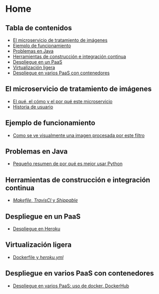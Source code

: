 # Home

## Tabla de contenidos
<!--ts-->
   * [El microservicio de tratamiento de imágenes](#El-microservicio-de-tratamiento-de-imagenes)
   * [Ejemplo de funcionamiento](#Ejemplo-de-funcionamiento)
   * [Problemas en Java](#Problemas-en-Java)
   * [Herramientas de construcción e integración continua](#Herramientas-de-construccion-e-integracion-continua)
   * [Despliegue en un PaaS](#Despliegue-en-un-PaaS)
   * [Virtualización ligera](#Virtualizacion-ligera)
   * [Despliegue en varios PaaS con contenedores](#Despliegue-en-varios-PaaS-con-contenedores)
<!--te-->

## El microservicio de tratamiento de imágenes

- [El qué, el cómo y el por qué este microservicio](https://nazaretrogue.github.io/Microservicio-multimedia/Utilidad)
- [Historia de usuario](https://nazaretrogue.github.io/Microservicio-multimedia/Historia_usuario.pdf)

## Ejemplo de funcionamiento

- [Como se ve visualmente una imagen procesada por este filtro](https://nazaretrogue.github.io/Microservicio-multimedia/Funcionamiento_filtro)

## Problemas en Java

- [Pequeño resumen de por qué es mejor usar Python](https://nazaretrogue.github.io/Microservicio-multimedia/Problemas_java)

## Herramientas de construcción e integración continua

- [*Makefile*, *TravisCI* y *Shippable*](https://nazaretrogue.github.io/Microservicio-multimedia/Tecnologias_usadas)

## Despliegue en un PaaS

- [Despliegue en Heroku](https://nazaretrogue.github.io/Microservicio-multimedia/PaaS)

## Virtualización ligera

- [Dockerfile y *heroku.yml*](https://nazaretrogue.github.io/Microservicio-multimedia/docker)

## Despliegue en varios PaaS con contenedores

- [Despliegue en varios PaaS: uso de docker. DockerHub](https://nazaretrogue.github.io/Microservicio-multimedia/heroku_docker)
